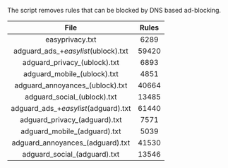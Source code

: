The script removes rules that can be blocked by DNS based ad-blocking.


| File | Rules |
|:----:|:-----:|
| easyprivacy.txt | 6289 |
| adguard_ads_+_easylist_(ublock).txt | 59420 |
| adguard_privacy_(ublock).txt | 6893 |
| adguard_mobile_(ublock).txt | 4851 |
| adguard_annoyances_(ublock).txt | 40664 |
| adguard_social_(ublock).txt | 13485 |
| adguard_ads_+_easylist_(adguard).txt | 61440 |
| adguard_privacy_(adguard).txt | 7571 |
| adguard_mobile_(adguard).txt | 5039 |
| adguard_annoyances_(adguard).txt | 41530 |
| adguard_social_(adguard).txt | 13546 |
